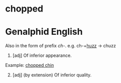 # chopped
# Genalphid English

Also in the form of prefix *ch-*. e.g. ch-+[huzz](huzz.md) -> chuzz

1. [adj] Of inferior appearance.

Example: [chopped chin](chopped-chin.md)

2. [adj] (by extension) Of inferior quality.
